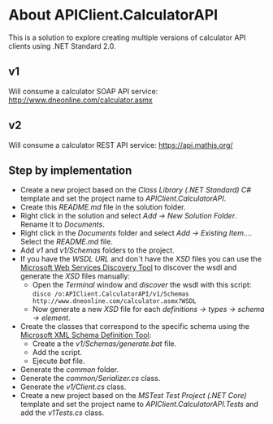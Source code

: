 # About APIClient.CalculatorAPI

This is a solution to explore creating multiple versions of calculator API clients using .NET Standard 2.0.

## v1

Will consume a calculator SOAP API service: http://www.dneonline.com/calculator.asmx

## v2

Will consume a calculator REST API service: https://api.mathjs.org/

## Step by implementation

- Create a new project based on the _Class Library (.NET Standard) C#_ template and set the project name to _APIClient.CalculatorAPI_.
- Create this _README.md_ file in the solution folder.
- Right click in the solution and select _Add -> New Solution Folder_. Rename it to _Documents_.
- Right click in the _Documents_ folder and select _Add -> Existing Item..._. Select the _README.md_ file.
- Add _v1_ and  _v1/Schemas_ folders to the project.
- If you have the _WSDL_ _URL_ and don´t have the _XSD_ files you can use the [Microsoft Web Services Discovery Tool](https://docs.microsoft.com/en-us/previous-versions/dotnet/netframework-4.0/cy2a3ybs(v=vs.100)?redirectedfrom=MSDN) to discover the wsdl and generate the _XSD_ files manually:
  - Open the _Terminal_ window and _discover_ the wsdl with this script: ```disco /o:APIClient.CalculatorAPI/v1/Schemas http://www.dneonline.com/calculator.asmx?WSDL```
  - Now generate a new _XSD_ file for each _definitions -> types -> schema -> element_.
- Create the classes that correspond to the specific schema using the [Microsoft XML Schema Definition Tool](https://docs.microsoft.com/en-us/previous-versions/dotnet/netframework-1.1/x6c1kb0s(v=vs.71)):
  - Create a the _v1/Schemas/generate.bat_ file.
  - Add the script.
  - Ejecute _bat_ file.
- Generate the _common_ folder.
- Generate the _common/Serializer.cs_ class.
- Generate the _v1/Client.cs_ class.
- Create a new project based on the _MSTest Test Project (.NET Core)_ template and set the project name to _APIClient.CalculatorAPI.Tests_ and add the _v1Tests.cs_ class.